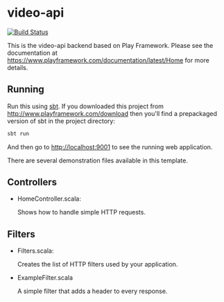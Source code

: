# video-api

[![Build Status](https://travis-ci.org/DSWO2018/video-api.svg?branch=master)](https://travis-ci.org/DSWO2018/video-api)

This is the video-api backend based on Play Framework.  Please see the documentation at <https://www.playframework.com/documentation/latest/Home> for more details.

## Running

Run this using [sbt](http://www.scala-sbt.org/).  If you downloaded this project from <http://www.playframework.com/download> then you'll find a prepackaged version of sbt in the project directory:

```bash
sbt run
```

And then go to <http://localhost:9001> to see the running web application.

There are several demonstration files available in this template.

## Controllers

- HomeController.scala:

  Shows how to handle simple HTTP requests.

## Filters

- Filters.scala:

  Creates the list of HTTP filters used by your application.

- ExampleFilter.scala

  A simple filter that adds a header to every response.
